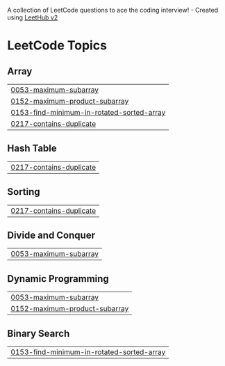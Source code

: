 A collection of LeetCode questions to ace the coding interview! - Created using [LeetHub v2](https://github.com/arunbhardwaj/LeetHub-2.0)
<!---LeetCode Topics Start-->
# LeetCode Topics
## Array
|  |
| ------- |
| [0053-maximum-subarray](https://github.com/jeraldin2003/LeetCode_Py/tree/master/0053-maximum-subarray) |
| [0152-maximum-product-subarray](https://github.com/jeraldin2003/LeetCode_Py/tree/master/0152-maximum-product-subarray) |
| [0153-find-minimum-in-rotated-sorted-array](https://github.com/jeraldin2003/LeetCode_Py/tree/master/0153-find-minimum-in-rotated-sorted-array) |
| [0217-contains-duplicate](https://github.com/jeraldin2003/LeetCode_Py/tree/master/0217-contains-duplicate) |
## Hash Table
|  |
| ------- |
| [0217-contains-duplicate](https://github.com/jeraldin2003/LeetCode_Py/tree/master/0217-contains-duplicate) |
## Sorting
|  |
| ------- |
| [0217-contains-duplicate](https://github.com/jeraldin2003/LeetCode_Py/tree/master/0217-contains-duplicate) |
## Divide and Conquer
|  |
| ------- |
| [0053-maximum-subarray](https://github.com/jeraldin2003/LeetCode_Py/tree/master/0053-maximum-subarray) |
## Dynamic Programming
|  |
| ------- |
| [0053-maximum-subarray](https://github.com/jeraldin2003/LeetCode_Py/tree/master/0053-maximum-subarray) |
| [0152-maximum-product-subarray](https://github.com/jeraldin2003/LeetCode_Py/tree/master/0152-maximum-product-subarray) |
## Binary Search
|  |
| ------- |
| [0153-find-minimum-in-rotated-sorted-array](https://github.com/jeraldin2003/LeetCode_Py/tree/master/0153-find-minimum-in-rotated-sorted-array) |
<!---LeetCode Topics End-->
